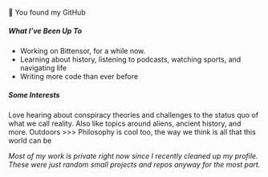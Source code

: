 👋 You found my GitHub

##### What I’ve Been Up To

- Working on Bittensor, for a while now.
- Learning about history, listening to podcasts, watching sports, and navigating life
- Writing more code than ever before

##### Some Interests

Love hearing about conspiracy theories and challenges to the status quo of what we call reality. Also like topics around aliens, ancient history, and more.
Outdoors >>>
Philosophy is cool too, the way we think is all that this world can be

_Most of my work is private right now since I recently cleaned up my profile. These were just random small projects and repos anyway for the most part._
